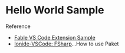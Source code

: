 # Hello World Sample

Reference

- [Fable VS Code Extension Sample](https://github.com/fable-compiler/fable-vscode-extension)
- [Ionide-VSCode: FSharp](https://github.com/ionide/ionide-vscode-fsharp)...How to use Paket
